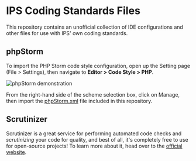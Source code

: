 # IPS Coding Standards Files
This repository contains an unofficial collection of IDE configurations and other files for use with IPS' own coding standards.

## phpStorm
To import the PHP Storm code style configuration, open up the Setting page (File > Settings), then navigate to **Editor > Code Style > PHP**.

![phpStorm demonstration](https://i.imgur.com/ZgsiynN.png)

From the right-hand side of the scheme selection box, click on Manage, then import the [phpStorm.xml](https://github.com/FujiMakoto/IPS-Standards-Helpers/blob/master/phpStorm.xml) file included in this repository.

## Scrutinizer
Scrutinizer is a great service for performing automated code checks and *scrutinizing* your code for quality, and best of all, it's completely free to use for open-source projects! To learn more about it, head over to the [official website](https://scrutinizer-ci.com).
